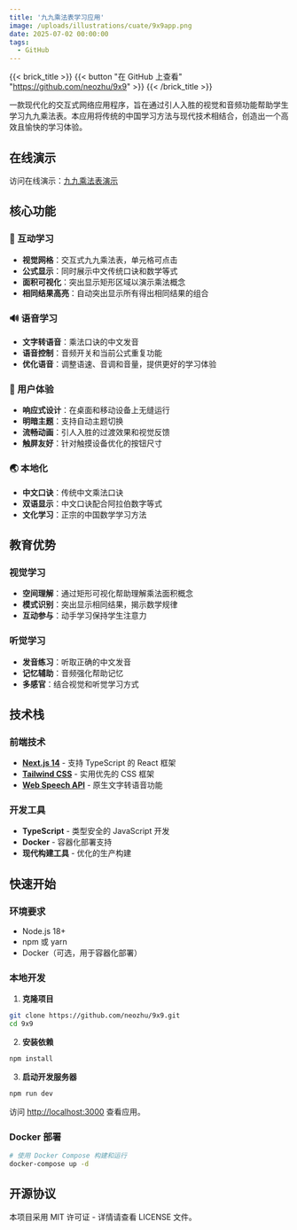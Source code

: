 ```yaml
---
title: '九九乘法表学习应用'
image: /uploads/illustrations/cuate/9x9app.png
date: 2025-07-02 00:00:00
tags: 
  - GitHub
---
```


{{< brick_title >}}
{{< button "在 GitHub 上查看" "https://github.com/neozhu/9x9" >}}
{{< /brick_title >}}

一款现代化的交互式网络应用程序，旨在通过引人入胜的视觉和音频功能帮助学生学习九九乘法表。本应用将传统的中国学习方法与现代技术相结合，创造出一个高效且愉快的学习体验。

## 在线演示
访问在线演示：[九九乘法表演示](https://9x9.blazorserver.com/)

## 核心功能

### 🎯 互动学习
- **视觉网格**：交互式九九乘法表，单元格可点击
- **公式显示**：同时展示中文传统口诀和数学等式
- **面积可视化**：突出显示矩形区域以演示乘法概念
- **相同结果高亮**：自动突出显示所有得出相同结果的组合

### 🔊 语音学习
- **文字转语音**：乘法口诀的中文发音
- **语音控制**：音频开关和当前公式重复功能
- **优化语音**：调整语速、音调和音量，提供更好的学习体验

### 🎨 用户体验
- **响应式设计**：在桌面和移动设备上无缝运行
- **明暗主题**：支持自动主题切换
- **流畅动画**：引人入胜的过渡效果和视觉反馈
- **触屏友好**：针对触摸设备优化的按钮尺寸

### 🌏 本地化
- **中文口诀**：传统中文乘法口诀
- **双语显示**：中文口诀配合阿拉伯数字等式
- **文化学习**：正宗的中国数学学习方法

## 教育优势

### 视觉学习
- **空间理解**：通过矩形可视化帮助理解乘法面积概念
- **模式识别**：突出显示相同结果，揭示数学规律
- **互动参与**：动手学习保持学生注意力

### 听觉学习
- **发音练习**：听取正确的中文发音
- **记忆辅助**：音频强化帮助记忆
- **多感官**：结合视觉和听觉学习方式

## 技术栈

### 前端技术
- **[Next.js 14](https://nextjs.org/)** - 支持 TypeScript 的 React 框架
- **[Tailwind CSS](https://tailwindcss.com/)** - 实用优先的 CSS 框架
- **[Web Speech API](https://developer.mozilla.org/zh-CN/docs/Web/API/Web_Speech_API)** - 原生文字转语音功能

### 开发工具
- **TypeScript** - 类型安全的 JavaScript 开发
- **Docker** - 容器化部署支持
- **现代构建工具** - 优化的生产构建

## 快速开始

### 环境要求
- Node.js 18+ 
- npm 或 yarn
- Docker（可选，用于容器化部署）

### 本地开发

1. **克隆项目**
```bash
git clone https://github.com/neozhu/9x9.git
cd 9x9
```

2. **安装依赖**
```bash
npm install
```

3. **启动开发服务器**
```bash
npm run dev
```

访问 [http://localhost:3000](http://localhost:3000) 查看应用。

### Docker 部署
```bash
# 使用 Docker Compose 构建和运行
docker-compose up -d
```

## 开源协议
本项目采用 MIT 许可证 - 详情请查看 LICENSE 文件。
